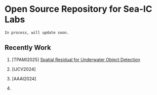 # Open Source Repository for Sea-IC Labs
```
In process, will update soon.
```

## Recently Work

1. [TPAMI2025] [Spatial Residual for Underwater Object Detection]([https://github.com/ultralytics/ultralytics](https://github.com/Hikari0608/Underwater-object-detection/tree/main/Spatial-Residual))

2. [IJCV2024]
  
3. [AAAI2024]

4. 
